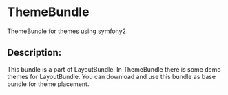 # ThemeBundle

ThemeBundle for themes using symfony2

## Description:

This bundle is a part of LayoutBundle. In ThemeBundle there is some demo themes for LayoutBundle. 
You can download and use this bundle as base bundle for theme placement.

